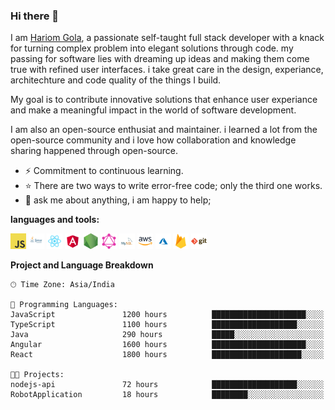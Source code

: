### Hi there 👋

I am [Hariom Gola](https://hariomgola.github.io/), a passionate self-taught full stack developer with a knack for turning complex problem into elegant solutions through code. my passing for software lies with dreaming up ideas and making them come true with refined user interfaces. i take great care in the design, experiance, architechture and code quality of the things I build.

My goal is to contribute innovative solutions that enhance user experiance and make a meaningful impact in the world of software development.

I am also an open-source enthusiat and maintainer. i learned a lot from the open-source community and i love how collaboration and knowledge sharing happened through open-source.

- ⚡ Commitment to continuous learning.
- ⭐ There are two ways to write error-free code; only the third one works.
- 💬 ask me about anything, i am happy to help;

**languages and tools:**

<code><img height="25" src="https://github.com/hariomgola/hariomgola/blob/81ea2f890f295d8f9770eb3015d1b8e7450f6caa/img_source/_javascript.png"></code>
<code><img height="25" src="https://github.com/hariomgola/hariomgola/blob/81ea2f890f295d8f9770eb3015d1b8e7450f6caa/img_source/_java.png"></code>
<code><img height="25" src="https://github.com/hariomgola/hariomgola/blob/81ea2f890f295d8f9770eb3015d1b8e7450f6caa/img_source/_react.png"></code>
<code><img height="25" src="https://github.com/hariomgola/hariomgola/blob/81ea2f890f295d8f9770eb3015d1b8e7450f6caa/img_source/_angular.png"></code>
<code><img height="25" src="https://github.com/hariomgola/hariomgola/blob/81ea2f890f295d8f9770eb3015d1b8e7450f6caa/img_source/_nodejs.png"></code>
<code><img height="25" src="https://github.com/hariomgola/hariomgola/blob/81ea2f890f295d8f9770eb3015d1b8e7450f6caa/img_source/_graphql.png"></code>
<code><img height="25" src="https://github.com/hariomgola/hariomgola/blob/81ea2f890f295d8f9770eb3015d1b8e7450f6caa/img_source/_mysql.png"></code>
<code><img height="25" src="https://github.com/hariomgola/hariomgola/blob/81ea2f890f295d8f9770eb3015d1b8e7450f6caa/img_source/_aws.png"></code>
<code><img height="25" src="https://github.com/hariomgola/hariomgola/blob/81ea2f890f295d8f9770eb3015d1b8e7450f6caa/img_source/_azure.png"></code>
<code><img height="25" src="https://github.com/hariomgola/hariomgola/blob/81ea2f890f295d8f9770eb3015d1b8e7450f6caa/img_source/_firebase.png"></code>
<code><img height="25" src="https://github.com/hariomgola/hariomgola/blob/81ea2f890f295d8f9770eb3015d1b8e7450f6caa/img_source/_git.png"></code>

**Project and Language Breakdown**

```text
🕑︎ Time Zone: Asia/India

💬 Programming Languages:
JavaScript               1200 hours          █████████████████████░░░░
TypeScript               1100 hours          ███████████████████░░░░░░
Java                     290 hours           █████░░░░░░░░░░░░░░░░░░░░
Angular                  1600 hours          █████████████████████░░░░
React                    1800 hours          ████████████████████░░░░░

🐱‍💻 Projects:
nodejs-api               72 hours            ███████████████████░░░░░░
RobotApplication         18 hours            ████████░░░░░░░░░░░░░░░░░
```
